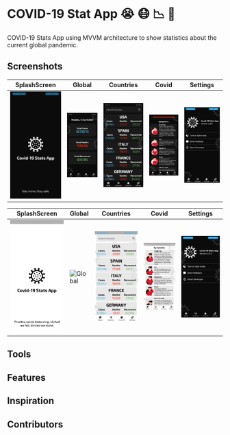 # COVID-19 Stat App :sob: :mask: :chart_with_downwards_trend: :iphone:
 COVID-19 Stats App using MVVM architecture to show statistics about the current global pandemic.

## Screenshots
| SplashScreen | Global | Countries | Covid | Settings |
| ------ | ----- | ------ | ------ | ------ |
|![SplashScreen](/art/splash-dark.png) | ![Global](/art/global-dark.png) | ![Countries](/art/countries-dark.png) | ![Covid](/art/covid-dark.png) | ![Settings](/art/settings-dark.png) |

| SplashScreen | Global | Countries | Covid | Settings |
| ------ | ----- | ------ | ------ | ------ |
|![SplashScreen](/art/splash-light.png) | ![Global](/art/global-light.png) | ![Countries](/art/countries-light.png) | ![Covid](/art/covid-light.png) | ![Settings](/art/settings-dark.png) |
## Tools


## Features

## Inspiration


## Contributors



